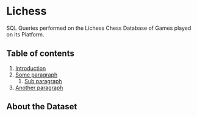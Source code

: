 # Lichess

SQL Queries performed on the Lichess Chess Database of Games played on its Platform.

## Table of contents
1. [Introduction](#introduction)
2. [Some paragraph](#paragraph1)
    1. [Sub paragraph](#subparagraph1)
3. [Another paragraph](#paragraph2)






## About the Dataset

